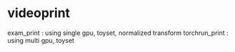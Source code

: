 # videoprint

exam_print : using single gpu, toyset, normalized transform
torchrun_print : using multi gpu, toyset
